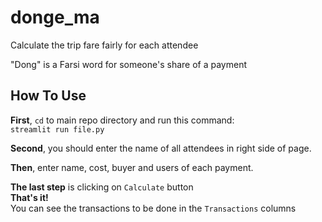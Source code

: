 # donge_ma
Calculate the trip fare fairly for each attendee

"Dong" is a Farsi word for someone's share of a payment

## How To Use
**First**, `cd` to main repo directory and run this command:\
`streamlit run file.py`

**Second**, you should enter the name of all attendees in right side of page.

**Then**, enter name, cost, buyer and users of each payment.

**The last step** is clicking on `Calculate` button\
**That's it!**\
You can see the transactions to be done in the `Transactions` columns